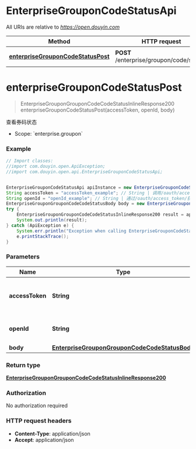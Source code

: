 # EnterpriseGrouponCodeStatusApi

All URIs are relative to *https://open.douyin.com*

Method | HTTP request | Description
------------- | ------------- | -------------
[**enterpriseGrouponCodeStatusPost**](EnterpriseGrouponCodeStatusApi.md#enterpriseGrouponCodeStatusPost) | **POST** /enterprise/groupon/code/status/ | 查看券码状态

<a name="enterpriseGrouponCodeStatusPost"></a>
# **enterpriseGrouponCodeStatusPost**
> EnterpriseGrouponGrouponCodeCodeStatusInlineResponse200 enterpriseGrouponCodeStatusPost(accessToken, openId, body)

查看券码状态

* Scope: &#x60;enterprise.groupon&#x60; 

### Example
```java
// Import classes:
//import com.douyin.open.ApiException;
//import com.douyin.open.api.EnterpriseGrouponCodeStatusApi;


EnterpriseGrouponCodeStatusApi apiInstance = new EnterpriseGrouponCodeStatusApi();
String accessToken = "accessToken_example"; // String | 调用/oauth/access_token/生成的token，此token需要用户授权。
String openId = "openId_example"; // String | 通过/oauth/access_token/获取，用户唯一标志
EnterpriseGrouponGrouponCodeCodeStatusBody body = new EnterpriseGrouponGrouponCodeCodeStatusBody(); // EnterpriseGrouponGrouponCodeCodeStatusBody | 
try {
    EnterpriseGrouponGrouponCodeCodeStatusInlineResponse200 result = apiInstance.enterpriseGrouponCodeStatusPost(accessToken, openId, body);
    System.out.println(result);
} catch (ApiException e) {
    System.err.println("Exception when calling EnterpriseGrouponCodeStatusApi#enterpriseGrouponCodeStatusPost");
    e.printStackTrace();
}
```

### Parameters

Name | Type | Description  | Notes
------------- | ------------- | ------------- | -------------
 **accessToken** | **String**| 调用/oauth/access_token/生成的token，此token需要用户授权。 |
 **openId** | **String**| 通过/oauth/access_token/获取，用户唯一标志 |
 **body** | [**EnterpriseGrouponGrouponCodeCodeStatusBody**](EnterpriseGrouponGrouponCodeCodeStatusBody.md)|  | [optional]

### Return type

[**EnterpriseGrouponGrouponCodeCodeStatusInlineResponse200**](EnterpriseGrouponGrouponCodeCodeStatusInlineResponse200.md)

### Authorization

No authorization required

### HTTP request headers

 - **Content-Type**: application/json
 - **Accept**: application/json


